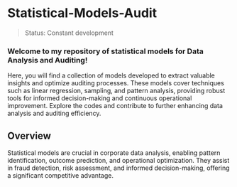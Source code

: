 <h1> Statistical-Models-Audit </h1> 

> Status: Constant development

### Welcome to my repository of statistical models for Data Analysis and Auditing!
Here, you will find a collection of models developed to extract valuable insights and optimize auditing processes. These models cover techniques such as linear regression, sampling, and pattern analysis, providing robust tools for informed decision-making and continuous operational improvement. Explore the codes and contribute to further enhancing data analysis and auditing efficiency.

## Overview
Statistical models are crucial in corporate data analysis, enabling pattern identification, outcome prediction, and operational optimization. They assist in fraud detection, risk assessment, and informed decision-making, offering a significant competitive advantage.

